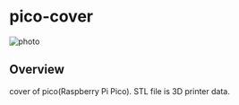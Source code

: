 # pico-cover
![photo](https://github.com/nicotakuya/pico-cover/assets/5597377/e910ce2e-9491-43e2-8003-e8e23968a082)
## Overview
cover of pico(Raspberry Pi Pico).
STL file is 3D printer data.

